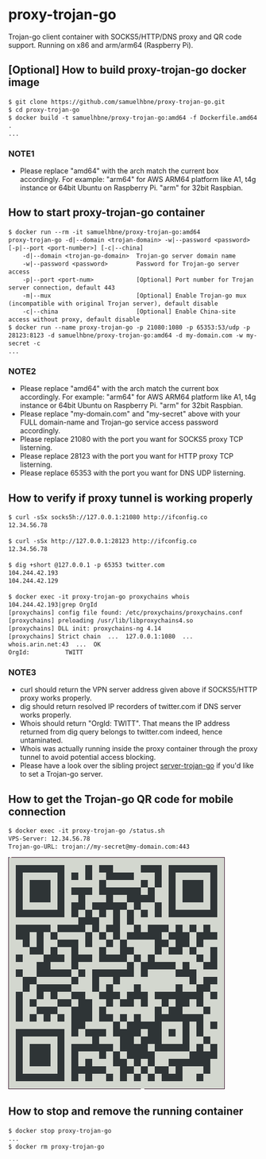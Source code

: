 # proxy-trojan-go

Trojan-go client container with SOCKS5/HTTP/DNS proxy and QR code support. Running on x86 and arm/arm64 (Raspberry Pi).

## [Optional] How to build proxy-trojan-go docker image

```shell
$ git clone https://github.com/samuelhbne/proxy-trojan-go.git
$ cd proxy-trojan-go
$ docker build -t samuelhbne/proxy-trojan-go:amd64 -f Dockerfile.amd64 .
...
```

### NOTE1

- Please replace "amd64" with the arch match the current box accordingly. For example: "arm64" for AWS ARM64 platform like A1, t4g instance or 64bit Ubuntu on Raspberry Pi. "arm" for 32bit Raspbian.

## How to start proxy-trojan-go container

```shell
$ docker run --rm -it samuelhbne/proxy-trojan-go:amd64
proxy-trojan-go -d|--domain <trojan-domain> -w|--password <password> [-p|--port <port-number>] [-c|--china]
    -d|--domain <trojan-go-domain>  Trojan-go server domain name
    -w|--password <password>        Password for Trojan-go server access
    -p|--port <port-num>            [Optional] Port number for Trojan server connection, default 443
    -m|--mux                        [Optional] Enable Trojan-go mux (incompatible with original Trojan server), default disable
    -c|--china                      [Optional] Enable China-site access without proxy, default disable
$ docker run --name proxy-trojan-go -p 21080:1080 -p 65353:53/udp -p 28123:8123 -d samuelhbne/proxy-trojan-go:amd64 -d my-domain.com -w my-secret -c
...
```

### NOTE2

- Please replace "amd64" with the arch match the current box accordingly. For example: "arm64" for AWS ARM64 platform like A1, t4g instance or 64bit Ubuntu on Raspberry Pi. "arm" for 32bit Raspbian.
- Please replace "<span>my-domain.com</span>" and "my-secret" above with your FULL domain-name and Trojan-go service access password accordingly.
- Please replace 21080 with the port you want for SOCKS5 proxy TCP listerning.
- Please replace 28123 with the port you want for HTTP proxy TCP listerning.
- Please replace 65353 with the port you want for DNS UDP listerning.

## How to verify if proxy tunnel is working properly

```shell
$ curl -sSx socks5h://127.0.0.1:21080 http://ifconfig.co
12.34.56.78

$ curl -sSx http://127.0.0.1:28123 http://ifconfig.co
12.34.56.78

$ dig +short @127.0.0.1 -p 65353 twitter.com
104.244.42.193
104.244.42.129

$ docker exec -it proxy-trojan-go proxychains whois 104.244.42.193|grep OrgId
[proxychains] config file found: /etc/proxychains/proxychains.conf
[proxychains] preloading /usr/lib/libproxychains4.so
[proxychains] DLL init: proxychains-ng 4.14
[proxychains] Strict chain  ...  127.0.0.1:1080  ...  whois.arin.net:43  ...  OK
OrgId:          TWITT
```

### NOTE3

- curl should return the VPN server address given above if SOCKS5/HTTP proxy works properly.
- dig should return resolved IP recorders of twitter.com if DNS server works properly.
- Whois should return "OrgId: TWITT". That means the IP address returned from dig query belongs to twitter.com indeed, hence untaminated.
- Whois was actually running inside the proxy container through the proxy tunnel to avoid potential access blocking.
- Please have a look over the sibling project [server-trojan-go](https://github.com/samuelhbne/server-trojan-go) if you'd like to set a Trojan-go server.

## How to get the Trojan-go QR code for mobile connection

```shell
$ docker exec -it proxy-trojan-go /status.sh
VPS-Server: 12.34.56.78
Trojan-go-URL: trojan://my-secret@my-domain.com:443
```

![QR code example](https://github.com/samuelhbne/proxy-trojan-go/blob/master/images/qr-trojan-go.png)

## How to stop and remove the running container

```shell
$ docker stop proxy-trojan-go
...
$ docker rm proxy-trojan-go
```
